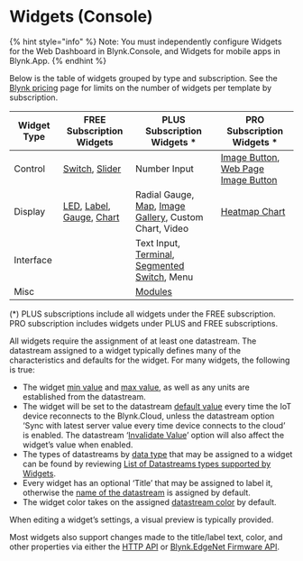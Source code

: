 # Widgets (Console)

{% hint style="info" %}
Note: You must independently configure Widgets for the Web Dashboard in Blynk.Console, and Widgets for mobile apps in Blynk.App.
{% endhint %}

Below is the table of widgets grouped by type and subscription. See the [Blynk pricing](https://blynk.io/pricing) page for limits on the number of widgets per template by subscription.

| Widget Type | FREE Subscription Widgets                                                                                                                                                                                                                                                              | PLUS Subscription Widgets \*                                                                                                                                                                | PRO Subscription Widgets \*                                                                                                                                                                |
| ----------- | -------------------------------------------------------------------------------------------------------------------------------------------------------------------------------------------------------------------------------------------------------------------------------------- | ------------------------------------------------------------------------------------------------------------------------------------------------------------------------------------------- | ------------------------------------------------------------------------------------------------------------------------------------------------------------------------------------------ |
| Control     | [Switch](https://docs.blynk.io/en/blynk.console/widgets-console/switch), [Slider](https://docs.blynk.io/en/blynk.console/widgets-console/slider)                                                                                                                                       | Number Input                                                                                                                                                                                | [Image Button](https://docs.blynk.io/en/blynk.console/widgets-console/image-button), [Web Page Image Button](https://docs.blynk.io/en/blynk.console/widgets-console/web-page-image-button) |
| Display     | [LED](https://docs.blynk.io/en/blynk.console/widgets-console/led), [Label](https://docs.blynk.io/en/blynk.console/widgets-console/label), [Gauge](https://docs.blynk.io/en/blynk.console/widgets-console/gauge), [Chart](https://docs.blynk.io/en/blynk.console/widgets-console/chart) | Radial Gauge, [Map](https://docs.blynk.io/en/blynk.console/widgets-console/map), [Image Gallery](https://docs.blynk.io/en/blynk.console/widgets-console/image-gallery), Custom Chart, Video | [Heatmap Chart](https://docs.blynk.io/en/blynk.console/widgets-console/heatmap-chart)                                                                                                      |
| Interface   |                                                                                                                                                                                                                                                                                        | Text Input, [Terminal](https://docs.blynk.io/en/blynk.console/widgets-console/terminal), [Segmented Switch](https://docs.blynk.io/en/blynk.console/widgets-console/segmented-switch), Menu  |                                                                                                                                                                                            |
| Misc        |                                                                                                                                                                                                                                                                                        | [Modules](https://docs.blynk.io/en/blynk.console/widgets-console/modules)                                                                                                                   |                                                                                                                                                                                            |



(\*) PLUS subscriptions include all widgets under the FREE subscription. PRO subscription includes widgets under PLUS and FREE subscriptions.

All widgets require the assignment of at least one datastream. The datastream assigned to a widget typically defines many of the characteristics and defaults for the widget. For many widgets, the following is true:

* The widget [min value](https://docs.blynk.io/en/blynk.console/templates/datastreams/datastreams-common-settings/min-value) and [max value](https://docs.blynk.io/en/blynk.console/templates/datastreams/datastreams-common-settings/max-value), as well as any units are established from the datastream.
* The widget will be set to the datastream [default value](https://docs.blynk.io/en/blynk.console/templates/datastreams/datastreams-common-settings/default-value) every time the IoT device reconnects to the Blynk.Cloud, unless the datastream option ‘Sync with latest server value every time device connects to the cloud’ is enabled.  The datastream ‘[Invalidate Value](https://docs.blynk.io/en/blynk.console/templates/datastreams/datastreams-common-settings/invalidate-value)’ option will also affect the widget’s value when enabled.
* The types of datastreams by [data type](https://docs.blynk.io/en/blynk.console/templates/datastreams/datastreams-common-settings/data-type) that may be assigned to a widget can be found by reviewing [List of Datastreams types supported by Widgets](https://docs.blynk.io/en/blynk.apps/widgets-app/list-of-datastreams-types-supported-by-widgets).
* Every widget has an optional ‘Title’ that may be assigned to label it, otherwise the [name of the datastream](https://docs.blynk.io/en/blynk.console/templates/datastreams/datastreams-common-settings) is assigned by default.
* The widget color takes on the assigned [datastream color](https://docs.blynk.io/en/blynk.console/templates/datastreams/datastreams-common-settings) by default.

When editing a widget’s settings, a visual preview is typically provided.

Most widgets also support changes made to the title/label text, color, and other properties via either the [HTTP API](https://docs.blynk.io/en/blynk.cloud/update-property) or [Blynk.EdgeNet Firmware API](https://docs.blynk.io/en/blynk.edgent-firmware-api/widget-properties).
